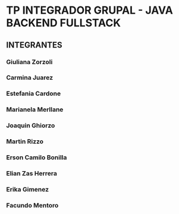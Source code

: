 # TP INTEGRADOR GRUPAL - JAVA BACKEND FULLSTACK

## INTEGRANTES

### Giuliana Zorzoli
### Carmina Juarez
### Estefania Cardone
### Marianela Merllane
### Joaquin Ghiorzo
### Martin Rizzo
### Erson Camilo Bonilla
### Elian Zas Herrera
### Erika Gimenez
### Facundo Mentoro